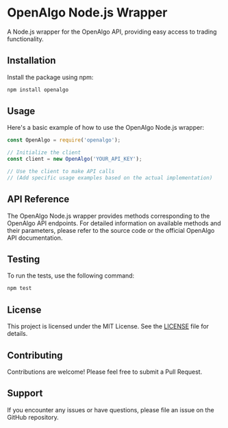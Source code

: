 # OpenAlgo Node.js Wrapper

A Node.js wrapper for the OpenAlgo API, providing easy access to trading functionality.

## Installation

Install the package using npm:

```bash
npm install openalgo
```

## Usage

Here's a basic example of how to use the OpenAlgo Node.js wrapper:

```javascript
const OpenAlgo = require('openalgo');

// Initialize the client
const client = new OpenAlgo('YOUR_API_KEY');

// Use the client to make API calls
// (Add specific usage examples based on the actual implementation)
```

## API Reference

The OpenAlgo Node.js wrapper provides methods corresponding to the OpenAlgo API endpoints. For detailed information on available methods and their parameters, please refer to the source code or the official OpenAlgo API documentation.

## Testing

To run the tests, use the following command:

```bash
npm test
```

## License

This project is licensed under the MIT License. See the [LICENSE](LICENSE) file for details.

## Contributing

Contributions are welcome! Please feel free to submit a Pull Request.

## Support

If you encounter any issues or have questions, please file an issue on the GitHub repository.
